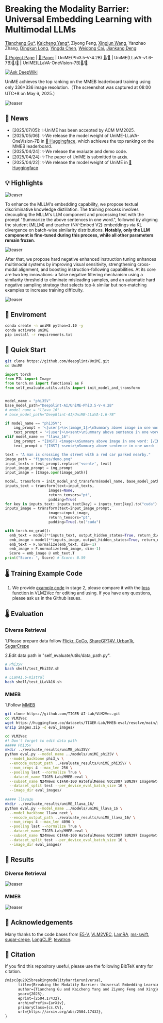 # Breaking the Modality Barrier: Universal Embedding Learning with Multimodal LLMs
<a href="https://scholar.google.com/citations?hl=zh-CN&user=9etrpbYAAAAJ">Tiancheng Gu*</a>,</span>
<a href="https://kaicheng-yang0828.github.io">Kaicheng Yang*</a>,</span>
Ziyong Feng,</span>
<a href="https://github.com/wangxingjun778">Xingjun Wang</a>,</span>
Yanzhao Zhang,</span>
<a href="https://scholar.google.com/citations?user=jb1Htg4AAAAJ&hl=zh-CN">Dingkun Long</a>,</span>
<a href="https://scholar.google.com/citations?hl=en&user=ENJA2f8AAAAJ&view_op=list_works&sortby=pubdate">Yingda Chen</a>,</span>
<a href="https://weidong-tom-cai.github.io/">Weidong Cai</a>,</span>
<a href="https://jiankangdeng.github.io">Jiankang Deng</a></span>

[🏡 Project Page](https://garygutc.github.io/UniME) |  [📄 Paper](https://arxiv.org/pdf/2504.17432) | UniME(Phi3.5-V-4.2B) [🤗](https://huggingface.co/DeepGlint-AI/UniME-Phi3.5-V-4.2B)/[🤖](https://www.modelscope.cn/models/AI-ModelScope/UniME-Phi3.5-V-4.2B) | UniME(LLaVA-v1.6-7B)[🤗](https://huggingface.co/DeepGlint-AI/UniME-LLaVA-1.6-7B)/[🤖](https://www.modelscope.cn/models/AI-ModelScope/UniME-LLaVA-1.6-7B) | UniME(LLaVA-OneVision-7B)[🤗](https://huggingface.co/DeepGlint-AI/UniME-LLaVA-OneVision-7B)/[🤖](https://modelscope.cn/models/AI-ModelScope/UniME-LLaVA-OneVision-7B)

[![Ask DeepWiki](https://deepwiki.com/badge.svg)](https://deepwiki.com/deepglint/UniME)

UniME achieves the top ranking on the MMEB leaderboard training using only 336×336 image resolution.（The screenshot was captured at 08:00 UTC+8 on May 6, 2025.）

![teaser](figures/MMEB.png)


## 🎺 News
- [2025/07/05]: ✨UniME has been accepted by ACM MM2025.
- [2025/05/06]: ✨We release the model weight of UniME-LLaVA-OneVision-7B in [🤗 Huggingface](https://huggingface.co/DeepGlint-AI/UniME-LLaVA-OneVision-7B), which achieves the top ranking on the MMEB leaderboard.
- [2025/04/24]: ✨We release the evaluate and demo code.
- [2025/04/24]: ✨The paper of UniME is submitted to [arxiv](https://arxiv.org/pdf/2504.17432).
- [2025/04/22]: ✨We release the model weight of UniME in [🤗 Huggingface](https://huggingface.co/collections/DeepGlint-AI/unime-6805fa16ab0071a96bef29d2)

## 💡 Highlights
![teaser](figures/fig1.png)

To enhance the MLLM's embedding capability, we propose textual discriminative knowledge distillation. The training process involves decoupling the MLLM's LLM component and processing text with the prompt "Summarize the above sentences in one word.", followed by aligning the student (MLLM) and teacher (NV-Embed V2) embeddings via KL divergence on batch-wise similarity distributions. **Notably, only the LLM component is fine-tuned during this process, while all other parameters remain frozen**. 

![teaser](figures/fig2.png)

After that, we propose hard negative enhanced instruction tuning enhances multimodal systems by improving visual sensitivity, strengthening cross-modal alignment, and boosting instruction-following capabilities. At its core are two key innovations: a false negative filtering mechanism using a similarity threshold to eliminate misleading samples, and an automatic hard negative sampling strategy that selects top-k similar but non-matching examples to increase training difficulty. 

![teaser](figures/fig3.png)

## 📗 Enviroment
```bash
conda create -n uniME python=3.10 -y
conda activate uniME
pip install -r requirements.txt
```

## 🧭 Quick Start
```bash
git clone https://github.com/deepglint/UniME.git
cd UniME
```

```python
import torch
from PIL import Image
from torch.nn import functional as F
from self_evaluate.utils.utils import init_model_and_transform


model_name = "phi35V"
base_model_path="DeepGlint-AI/UniME-Phi3.5-V-4.2B"
# model_name = "llava_16"
# base_model_path="DeepGlint-AI/UniME-LLaVA-1.6-7B"

if model_name == "phi35V":
    img_prompt = '<|user|>\n<|image_1|>\nSummary above image in one word: <|end|>\n<|assistant|>\n'
    text_prompt = '<|user|>\n<sent>\nSummary above sentence in one word: <|end|>\n<|assistant|>\n'
elif model_name == "llava_16":
    img_prompt = "[INST] <image>\nSummary above image in one word: [/INST]"
    text_prompt = "[INST] <sent>\nSummary above sentence in one word: [/INST]"

text = "A man is crossing the street with a red car parked nearby."
image_path = "figures/demo.png"
input_texts = text_prompt.replace('<sent>', text)
input_image_prompt = img_prompt
input_image = [Image.open(image_path)]

model, transform = init_model_and_transform(model_name, base_model_path)
inputs_text = transform(text=input_texts,
                    images=None,
                    return_tensors="pt", 
                    padding=True)
for key in inputs_text: inputs_text[key] = inputs_text[key].to("cuda")
inputs_image = transform(text=input_image_prompt,
                    images=input_image, 
                    return_tensors="pt", 
                    padding=True).to("cuda")

with torch.no_grad():
  emb_text = model(**inputs_text, output_hidden_states=True, return_dict=True).hidden_states[-1][:, -1, :]
  emb_image = model(**inputs_image, output_hidden_states=True, return_dict=True).hidden_states[-1][:, -1, :]
  emb_text = F.normalize(emb_text, dim=-1)
  emb_image = F.normalize(emb_image, dim=-1)
  Score = emb_image @ emb_text.T
print("Score: ", Score) # Score: 0.59
```

## 🌡️ Training Example Code
1. We provide [example code](https://github.com/deepglint/UniME/blob/main/loss.py) in stage 2, please compare it with the [loss function in VLM2Vec](https://github.com/TIGER-AI-Lab/VLM2Vec/blob/main/src/loss.py) for editing and using. If you have any questions, please ask us in the Github issues.
   
## 🌡️ Evaluation
### Diverse Retrieval
1.Please prepare data follow [Flickr, CoCo](https://github.com/kongds/E5-V#evaulate), [ShareGPT4V, Urban1k](https://github.com/beichenzbc/Long-CLIP#evaluation), [SugarCrepe](https://github.com/RAIVNLab/sugar-crepe)

2.Edit data path in "self_evaluate/utils/data_path.py".
```bash
# Phi35V
bash shell/test_Phi35V.sh

# LLaVA1.6-mistral
bash shell/test_LLaVA16.sh
```
### MMEB
1.Follow [MMEB](https://github.com/TIGER-AI-Lab/VLM2Vec#inference--evaluation)
```bash
git clone https://github.com/TIGER-AI-Lab/VLM2Vec.git
cd VLM2Vec
wget https://huggingface.co/datasets/TIGER-Lab/MMEB-eval/resolve/main/images.zip
unzip images.zip -d eval_images/
```
```bash
cd VLM2Vec
#! Don't forget to edit data path
##### Phi35v
mkdir ../evaluate_results/uniME_phi35V/
python eval.py --model_name ../models/uniME_phi35V \
  --model_backbone phi3_v \
  --encode_output_path ../evaluate_results/uniME_phi35V/ \
  --num_crops 4 --max_len 256 \
  --pooling last --normalize True \
  --dataset_name TIGER-Lab/MMEB-eval \
  --subset_name N24News CIFAR-100 HatefulMemes VOC2007 SUN397 ImageNet-A ImageNet-R ObjectNet Country211 \
  --dataset_split test --per_device_eval_batch_size 16 \
  --image_dir eval_images/
  
##### llava16
mkdir ../evaluate_results/uniME_llava_16/
python eval.py --model_name ../models/uniME_llava_16 \
  --model_backbone llava_next \
  --encode_output_path ../evaluate_results/uniME_llava_16/ \
  --num_crops 4 --max_len 4096 \
  --pooling last --normalize True \
  --dataset_name TIGER-Lab/MMEB-eval \
  --subset_name N24News CIFAR-100 HatefulMemes VOC2007 SUN397 ImageNet-A ImageNet-R ObjectNet Country211 \
  --dataset_split test --per_device_eval_batch_size 16 \
  --image_dir eval_images/ 
```
## 🔢 Results
### Diverse Retrieval
![teaser](figures/res1.png)

### MMEB
![teaser](figures/res2.png)


## 👏 Acknowledgements
Many thanks to the code bases from [E5-V](https://github.com/kongds/E5-V), [VLM2VEC](https://github.com/TIGER-AI-Lab/VLM2Vec), [LamRA](https://github.com/Code-kunkun/LamRA), [ms-swift](https://github.com/modelscope/ms-swift), [sugar-crepe](https://github.com/RAIVNLab/sugar-crepe), [LongCLIP](https://github.com/beichenzbc/Long-CLIP#evaluation), [tevatron](https://github.com/texttron/tevatron).


## 📖 Citation
If you find this repository useful, please use the following BibTeX entry for citation.
```latex
@misc{gu2025breakingmodalitybarrieruniversal,
      title={Breaking the Modality Barrier: Universal Embedding Learning with Multimodal LLMs}, 
      author={Tiancheng Gu and Kaicheng Yang and Ziyong Feng and Xingjun Wang and Yanzhao Zhang and Dingkun Long and Yingda Chen and Weidong Cai and Jiankang Deng},
      year={2025},
      eprint={2504.17432},
      archivePrefix={arXiv},
      primaryClass={cs.CV},
      url={https://arxiv.org/abs/2504.17432}, 
}
```
